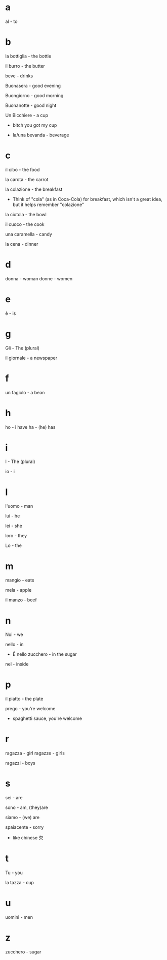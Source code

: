 # a

al - to

# b

la bottiglia - the bottle

il burro - the butter

beve - drinks

Buonasera - good evening

Buongiorno - good morning

Buonanotte - good night

Un Bicchiere - a cup
- bitch you got my cup

- la/una bevanda - beverage

# c

il cibo - the food

la carota - the carrot

la colazione - the breakfast
- Think of "cola" (as in Coca-Cola) for breakfast, which isn't a great idea, but it helps remember "colazione"

la ciotola - the bowl

il cuoco - the cook

una caramella - candy

la cena - dinner

# d

donna - woman
donne - women

# e

è - is

# g

Gli - The (plural)

il giornale - a newspaper

# f

un fagiolo - a bean

# h

ho - i have
ha - (he) has

# i

I - The (plural)

io - i

# l

l'uomo - man

lui - he

lei - she

loro - they

Lo - the

# m

mangio - eats

mela - apple

il manzo - beef

# n

Noi - we

nello - in
  - Ê nello zucchero - in the sugar

nel - inside

# p

il piatto - the plate

prego - you're welcome
- spaghetti sauce, you're welcome

# r

ragazza - girl
ragazze - girls

ragazzi - boys

# s

sei - are

sono - am, (they)are

siamo - (we) are

spaiacente - sorry
- like chinese 欠

# t

Tu - you

la tazza - cup

# u

uomini - men

# z

zucchero - sugar